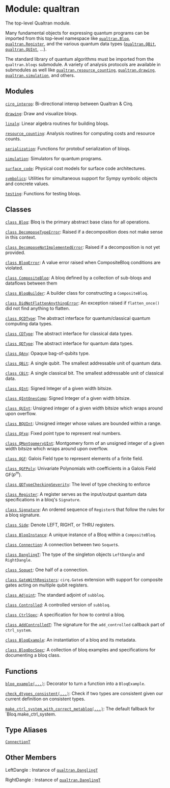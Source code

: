 # Module: qualtran


The top-level Qualtran module.



Many fundamental objects for expressing quantum programs can be imported from this
top-level namespace like <a href="./qualtran/Bloq.html"><code>qualtran.Bloq</code></a>, <a href="./qualtran/Register.html"><code>qualtran.Register</code></a>, and the various quantum
data types (<a href="./qualtran/QBit.html"><code>qualtran.QBit</code></a>, <a href="./qualtran/QUInt.html"><code>qualtran.QUInt</code></a>, ...).

The standard library of quantum algorithms must be imported from the `qualtran.bloqs` submodule.
A variety of analysis protocols are available in submodules as well like
<a href="./qualtran/resource_counting.html"><code>qualtran.resource_counting</code></a>, <a href="./qualtran/drawing.html"><code>qualtran.drawing</code></a>, <a href="./qualtran/simulation.html"><code>qualtran.simulation</code></a>, and others.
## Modules

[`cirq_interop`](./qualtran/cirq_interop.md): Bi-directional interop between Qualtran & Cirq.

[`drawing`](./qualtran/drawing.md): Draw and visualize bloqs.

[`linalg`](./qualtran/linalg.md): Linear algebra routines for building bloqs.

[`resource_counting`](./qualtran/resource_counting.md): Analysis routines for computing costs and resource counts.

[`serialization`](./qualtran/serialization.md): Functions for protobuf serialization of bloqs.

[`simulation`](./qualtran/simulation.md): Simulators for quantum programs.

[`surface_code`](./qualtran/surface_code.md): Physical cost models for surface code architectures.

[`symbolics`](./qualtran/symbolics.md): Utilities for simultaneous support for Sympy symbolic objects and concrete values.

[`testing`](./qualtran/testing.md): Functions for testing bloqs.

## Classes

[`class Bloq`](./qualtran/Bloq.md): Bloq is the primary abstract base class for all operations.

[`class DecomposeTypeError`](./qualtran/DecomposeTypeError.md): Raised if a decomposition does not make sense in this context.

[`class DecomposeNotImplementedError`](./qualtran/DecomposeNotImplementedError.md): Raised if a decomposition is not yet provided.

[`class BloqError`](./qualtran/BloqError.md): A value error raised when CompositeBloq conditions are violated.

[`class CompositeBloq`](./qualtran/CompositeBloq.md): A bloq defined by a collection of sub-bloqs and dataflows between them

[`class BloqBuilder`](./qualtran/BloqBuilder.md): A builder class for constructing a `CompositeBloq`.

[`class DidNotFlattenAnythingError`](./qualtran/DidNotFlattenAnythingError.md): An exception raised if `flatten_once()` did not find anything to flatten.

[`class QCDType`](./qualtran/QCDType.md): The abstract interface for quantum/classical quantum computing data types.

[`class CDType`](./qualtran/CDType.md): The abstract interface for classical data types.

[`class QDType`](./qualtran/QDType.md): The abstract interface for quantum data types.

[`class QAny`](./qualtran/QAny.md): Opaque bag-of-qubits type.

[`class QBit`](./qualtran/QBit.md): A single qubit. The smallest addressable unit of quantum data.

[`class CBit`](./qualtran/CBit.md): A single classical bit. The smallest addressable unit of classical data.

[`class QInt`](./qualtran/QInt.md): Signed Integer of a given width bitsize.

[`class QIntOnesComp`](./qualtran/QIntOnesComp.md): Signed Integer of a given width bitsize.

[`class QUInt`](./qualtran/QUInt.md): Unsigned integer of a given width bitsize which wraps around upon overflow.

[`class BQUInt`](./qualtran/BQUInt.md): Unsigned integer whose values are bounded within a range.

[`class QFxp`](./qualtran/QFxp.md): Fixed point type to represent real numbers.

[`class QMontgomeryUInt`](./qualtran/QMontgomeryUInt.md): Montgomery form of an unsigned integer of a given width bitsize which wraps around upon overflow.

[`class QGF`](./qualtran/QGF.md): Galois Field type to represent elements of a finite field.

[`class QGFPoly`](./qualtran/QGFPoly.md): Univariate Polynomials with coefficients in a Galois Field GF($p^m$).

[`class QDTypeCheckingSeverity`](./qualtran/QDTypeCheckingSeverity.md): The level of type checking to enforce

[`class Register`](./qualtran/Register.md): A register serves as the input/output quantum data specifications in a bloq's `Signature`.

[`class Signature`](./qualtran/Signature.md): An ordered sequence of `Register`s that follow the rules for a bloq signature.

[`class Side`](./qualtran/Side.md): Denote LEFT, RIGHT, or THRU registers.

[`class BloqInstance`](./qualtran/BloqInstance.md): A unique instance of a Bloq within a `CompositeBloq`.

[`class Connection`](./qualtran/Connection.md): A connection between two `Soquet`s.

[`class DanglingT`](./qualtran/DanglingT.md): The type of the singleton objects `LeftDangle` and `RightDangle`.

[`class Soquet`](./qualtran/Soquet.md): One half of a connection.

[`class GateWithRegisters`](./qualtran/GateWithRegisters.md): `cirq.Gate`s extension with support for composite gates acting on multiple qubit registers.

[`class Adjoint`](./qualtran/Adjoint.md): The standard adjoint of `subbloq`.

[`class Controlled`](./qualtran/Controlled.md): A controlled version of `subbloq`.

[`class CtrlSpec`](./qualtran/CtrlSpec.md): A specification for how to control a bloq.

[`class AddControlledT`](./qualtran/AddControlledT.md): The signature for the `add_controlled` callback part of `ctrl_system`.

[`class BloqExample`](./qualtran/BloqExample.md): An instantiation of a bloq and its metadata.

[`class BloqDocSpec`](./qualtran/BloqDocSpec.md): A collection of bloq examples and specifications for documenting a bloq class.

## Functions

[`bloq_example(...)`](./qualtran/bloq_example.md): Decorator to turn a function into a `BloqExample`.

[`check_dtypes_consistent(...)`](./qualtran/check_dtypes_consistent.md): Check if two types are consistent given our current definition on consistent types.

[`make_ctrl_system_with_correct_metabloq(...)`](./qualtran/make_ctrl_system_with_correct_metabloq.md): The default fallback for `Bloq.make_ctrl_system.

## Type Aliases

[`ConnectionT`](./qualtran/ConnectionT.md)



<h2 class="add-link">Other Members</h2>

LeftDangle<a id="LeftDangle"></a>
: Instance of <a href="./qualtran/DanglingT.html"><code>qualtran.DanglingT</code></a>

RightDangle<a id="RightDangle"></a>
: Instance of <a href="./qualtran/DanglingT.html"><code>qualtran.DanglingT</code></a>


